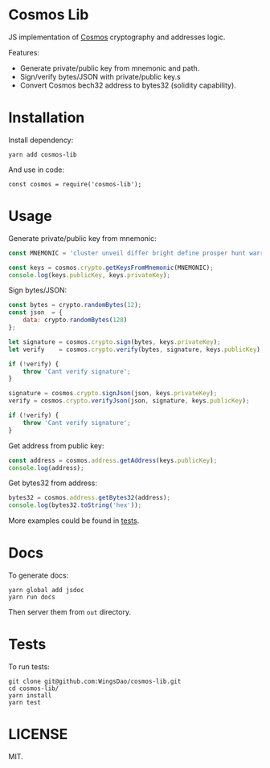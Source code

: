 # Cosmos Lib

JS implementation of [Cosmos](https://github.com/cosmos/cosmos-sdk) cryptography and addresses logic.

Features:
* Generate private/public key from mnemonic and path.
* Sign/verify bytes/JSON with private/public key.s
* Convert Cosmos bech32 address to bytes32 (solidity capability).

# Installation

Install dependency:

    yarn add cosmos-lib

And use in code:

    const cosmos = require('cosmos-lib');

# Usage

Generate private/public key from mnemonic:

```js
const MNEMONIC = 'cluster unveil differ bright define prosper hunt warrior fetch rough host fringe worry mention gospel enlist elder laugh segment funny avoid regular market fortune';

const keys = cosmos.crypto.getKeysFromMnemonic(MNEMONIC);
console.log(keys.publicKey, keys.privateKey);
```

Sign bytes/JSON:

```js
const bytes = crypto.randomBytes(12);
const json  = {
    data: crypto.randomBytes(128)
};

let signature = cosmos.crypto.sign(bytes, keys.privateKey);
let verify    = cosmos.crypto.verify(bytes, signature, keys.publicKey);

if (!verify) {
    throw 'Cant verify signature';
}

signature = cosmos.crypto.signJson(json, keys.privateKey);
verify = cosmos.crypto.verifyJson(json, signature, keys.publicKey);

if (!verify) {
    throw 'Cant verify signature';
}
```

Get address from public key:

```js
const address = cosmos.address.getAddress(keys.publicKey);
console.log(address);
```

Get bytes32 from address:
```js
bytes32 = cosmos.address.getBytes32(address);
console.log(bytes32.toString('hex'));
```

More examples could be found in [tests](/test).

# Docs

To generate docs:

    yarn global add jsdoc
    yarn run docs

Then server them from `out` directory.

# Tests

To run tests:

    git clone git@github.com:WingsDao/cosmos-lib.git
    cd cosmos-lib/
    yarn install
    yarn test

# LICENSE

MIT.
